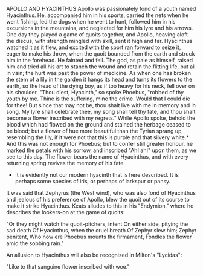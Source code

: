 APOLLO AND HYACINTHUS
  Apollo was passionately fond of a youth named Hyacinthus. He.
  accompanied him in his sports, carried the nets when he went
  fishing, led the dogs when he went to hunt, followed him in his
  excursions in the mountains, and neglected for him his lyre and his
  arrows. One day they played a game of quoits together, and Apollo,
  heaving aloft the discus, with strength mingled with skill, sent it
  high and far. Hyacinthus watched it as it flew, and excited with the
  sport ran forward to seize it, eager to make his throw, when the quoit
  bounded from the earth and struck him in the forehead. He fainted
  and fell. The god, as pale as himself, raised him and tried all his
  art to stanch the wound and retain the flitting life, but all in vain;
  the hurt was past the power of medicine. As when one has broken the
  stem of a lily in the garden it hangs its head and turns its flowers
  to the earth, so the head of the dying boy, as if too heavy for his
  neck, fell over on his shoulder. "Thou diest, Hyacinth," so spoke
  Phoebus, "robbed of thy youth by me. Thine is the suffering, mine
  the crime. Would that I could die for thee! But since that may not be,
  thou shalt live with me in memory and in song. My lyre shall celebrate
  thee, my song shall tell thy fate, and thou shalt become a flower
  inscribed with my regrets." While Apollo spoke, behold the blood which
  had flowed on the ground and stained the herbage ceased to be blood;
  but a flower of hue more beautiful than the Tyrian sprang up,
  resembling the lily, if it were not that this is purple and that
  silvery white.* And this was not enough for Phoebus; but to confer
  still greater honour, he marked the petals with his sorrow, and
  inscribed "Ah! ah!" upon them, as we see to this day. The flower bears
  the name of Hyacinthus, and with every returning spring revives the
  memory of his fate.

  * It is evidently not our modern hyacinth that is here described. It
  is perhaps some species of iris, or perhaps of larkspur or pansy.

  It was said that Zephyrus (the West wind), who was also fond of
  Hyacinthus and jealous of his preference of Apollo, blew the quoit out
  of its course to make it strike Hyacinthus. Keats alludes to this in
  his "Endymion," where he describes the lookers-on at the game of
  quoits:

  "Or they might watch the quoit-pitchers, intent
  On either side, pitying the sad death
  Of Hyacinthus, when the cruel breath
  Of Zephyr slew him; Zephyr penitent,
  Who now ere Phoebus mounts the firmament,
  Fondles the flower amid the sobbing rain."

  An allusion to Hyacinthus will also be recognized in Milton's
  "Lycidas":

  "Like to that sanguine flower inscribed with woe."